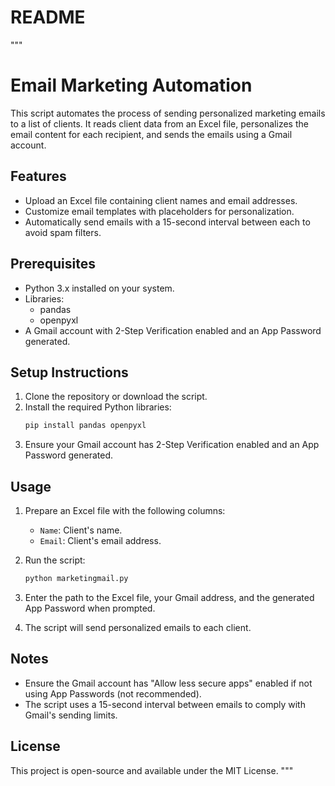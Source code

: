 # README
"""
# Email Marketing Automation

This script automates the process of sending personalized marketing emails to a list of clients. It reads client data from an Excel file, personalizes the email content for each recipient, and sends the emails using a Gmail account.

## Features
- Upload an Excel file containing client names and email addresses.
- Customize email templates with placeholders for personalization.
- Automatically send emails with a 15-second interval between each to avoid spam filters.

## Prerequisites
- Python 3.x installed on your system.
- Libraries:
  - pandas
  - openpyxl
- A Gmail account with 2-Step Verification enabled and an App Password generated.

## Setup Instructions
1. Clone the repository or download the script.
2. Install the required Python libraries:
   ```bash
   pip install pandas openpyxl
   ```
3. Ensure your Gmail account has 2-Step Verification enabled and an App Password generated.

## Usage
1. Prepare an Excel file with the following columns:
   - `Name`: Client's name.
   - `Email`: Client's email address.

2. Run the script:
   ```bash
   python marketingmail.py
   ```

3. Enter the path to the Excel file, your Gmail address, and the generated App Password when prompted.

4. The script will send personalized emails to each client.

## Notes
- Ensure the Gmail account has "Allow less secure apps" enabled if not using App Passwords (not recommended).
- The script uses a 15-second interval between emails to comply with Gmail's sending limits.

## License
This project is open-source and available under the MIT License.
"""
